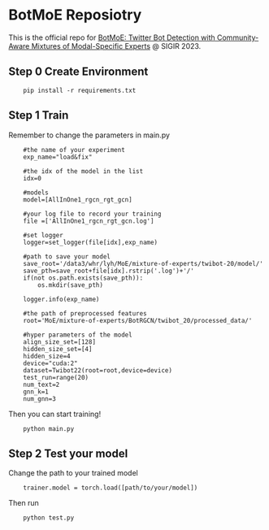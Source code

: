 # BotMoE Reposiotry

This is the official repo for [BotMoE: Twitter Bot Detection with Community-Aware Mixtures of Modal-Specific Experts](https://arxiv.org/abs/2304.06280) @ SIGIR 2023.

## Step 0 Create Environment

```
    pip install -r requirements.txt
```

## Step 1 Train

Remember to change the parameters in main.py 

```
    #the name of your experiment
    exp_name="load&fix"

    #the idx of the model in the list
    idx=0

    #models
    model=[AllInOne1_rgcn_rgt_gcn]

    #your log file to record your training
    file =['AllInOne1_rgcn_rgt_gcn.log']

    #set logger
    logger=set_logger(file[idx],exp_name)

    #path to save your model
    save_root='/data3/whr/lyh/MoE/mixture-of-experts/twibot-20/model/'
    save_pth=save_root+file[idx].rstrip('.log')+'/'
    if(not os.path.exists(save_pth)):
        os.mkdir(save_pth)

    logger.info(exp_name)
    
    #the path of preprocessed features
    root='MoE/mixture-of-experts/BotRGCN/twibot_20/processed_data/'

    #hyper parameters of the model
    align_size_set=[128]
    hidden_size_set=[4]
    hidden_size=4
    device="cuda:2"
    dataset=Twibot22(root=root,device=device)
    test_run=range(20)
    num_text=2
    gnn_k=1
    num_gnn=3

```

Then you can start training!
```
    python main.py
```

## Step 2 Test your model

Change the path to your trained model

```
    trainer.model = torch.load([path/to/your/model])
```

Then run
```
    python test.py
```

